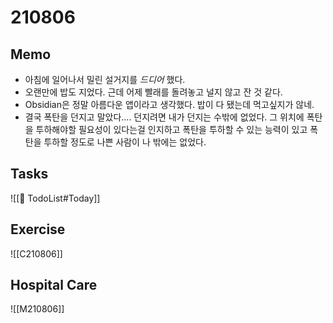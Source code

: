 # 210806

## Memo
- 아침에 일어나서 밀린 설거지를 *드디어* 했다.
- 오랜만에 밥도 지었다. 근데 어제 빨래를 돌려놓고 널지 않고 잔 것 같다.
- Obsidian은 정말 아름다운 앱이라고 생각했다. 밥이 다 됐는데 먹고싶지가 않네.
- 결국 폭탄을 던지고 말았다.... 던지려면 내가 던지는 수밖에 없었다. 그 위치에 폭탄을 투하해야할 필요성이 있다는걸 인지하고 폭탄을 투하할 수 있는 능력이 있고 폭탄을 투하할 정도로 나쁜 사람이 나 밖에는 없었다.

## Tasks
![[📍 TodoList#Today]]

## Exercise
![[C210806]]

## Hospital Care
![[M210806]]
